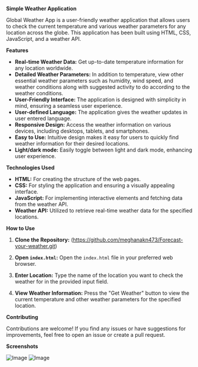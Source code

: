 **Simple Weather Application**

Global Weather App is a user-friendly weather application that allows users to check the current temperature and various weather parameters for any location across the globe. 
This application has been built using HTML, CSS, JavaScript, and a weather API.

**Features**
- **Real-time Weather Data:** Get up-to-date temperature information for any location worldwide.
- **Detailed Weather Parameters:** In addition to temperature, view other essential weather parameters such as humidity, wind speed, and weather conditions
  along with suggested activity to do according to the weather conditions.
- **User-Friendly Interface:** The application is designed with simplicity in mind, ensuring a seamless user experience.
- **User-defined Language:** The application gives the weather updates in user entered language.
- **Responsive Design:** Access the weather information on various devices, including desktops, tablets, and smartphones.
- **Easy to Use:** Intuitive design makes it easy for users to quickly find weather information for their desired locations.
- **Light/dark mode:** Easily toggle between light and dark mode, enhancing user experience.

**Technologies Used**
- **HTML:** For creating the structure of the web pages.
- **CSS:** For styling the application and ensuring a visually appealing interface.
- **JavaScript:** For implementing interactive elements and fetching data from the weather API.
- **Weather API:** Utilized to retrieve real-time weather data for the specified locations.

**How to Use**

1. **Clone the Repository:**
 (https://github.com/meghanakn473/Forecast-your-weather.git)

2. **Open `index.html`:**
Open the `index.html` file in your preferred web browser.

3. **Enter Location:**
Type the name of the location you want to check the weather for in the provided input field.

4. **View Weather Information:**
Press the "Get Weather" button to view the current temperature and other weather parameters for the specified location.

**Contributing**

Contributions are welcome! If you find any issues or have suggestions for improvements, feel free to open an issue or create a pull request.

**Screenshots**

 ![Image](https://github.com/user-attachments/assets/4dd53c66-2efc-4f93-86a5-325a6b7f4926)
 ![Image](https://github.com/user-attachments/assets/f4cf5122-7410-4510-9c37-61d04ca6116f)





  
